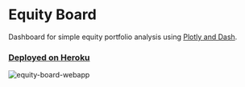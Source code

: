 # Equity Board

Dashboard for simple equity portfolio analysis using [Plotly and Dash](https://plotly.com/dash/).<br>
### [Deployed on Heroku](https://equity-board.herokuapp.com/)

![equity-board-webapp](https://www.dropbox.com/s/amprf03mvo1tdfl/equity-board-faang.png)
